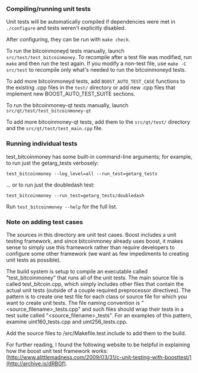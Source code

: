 ### Compiling/running unit tests

Unit tests will be automatically compiled if dependencies were met in `./configure`
and tests weren't explicitly disabled.

After configuring, they can be run with `make check`.

To run the bitcoinmoneyd tests manually, launch `src/test/test_bitcoinmoney`. To recompile
after a test file was modified, run `make` and then run the test again. If you
modify a non-test file, use `make -C src/test` to recompile only what's needed
to run the bitcoinmoneyd tests.

To add more bitcoinmoneyd tests, add `BOOST_AUTO_TEST_CASE` functions to the existing
.cpp files in the `test/` directory or add new .cpp files that
implement new BOOST_AUTO_TEST_SUITE sections.

To run the bitcoinmoney-qt tests manually, launch `src/qt/test/test_bitcoinmoney-qt`

To add more bitcoinmoney-qt tests, add them to the `src/qt/test/` directory and
the `src/qt/test/test_main.cpp` file.

### Running individual tests

test_bitcoinmoney has some built-in command-line arguments; for
example, to run just the getarg_tests verbosely:

    test_bitcoinmoney --log_level=all --run_test=getarg_tests

... or to run just the doubledash test:

    test_bitcoinmoney --run_test=getarg_tests/doubledash

Run `test_bitcoinmoney --help` for the full list.

### Note on adding test cases

The sources in this directory are unit test cases.  Boost includes a
unit testing framework, and since bitcoinmoney already uses boost, it makes
sense to simply use this framework rather than require developers to
configure some other framework (we want as few impediments to creating
unit tests as possible).

The build system is setup to compile an executable called "test_bitcoinmoney"
that runs all of the unit tests.  The main source file is called
test_bitcoin.cpp, which simply includes other files that contain the
actual unit tests (outside of a couple required preprocessor
directives).  The pattern is to create one test file for each class or
source file for which you want to create unit tests.  The file naming
convention is "<source_filename>_tests.cpp" and such files should wrap
their tests in a test suite called "<source_filename>_tests".  For an
examples of this pattern, examine uint160_tests.cpp and
uint256_tests.cpp.

Add the source files to /src/Makefile.test.include to add them to the build.

For further reading, I found the following website to be helpful in
explaining how the boost unit test framework works:
[http://www.alittlemadness.com/2009/03/31/c-unit-testing-with-boosttest/](http://archive.is/dRBGf).
